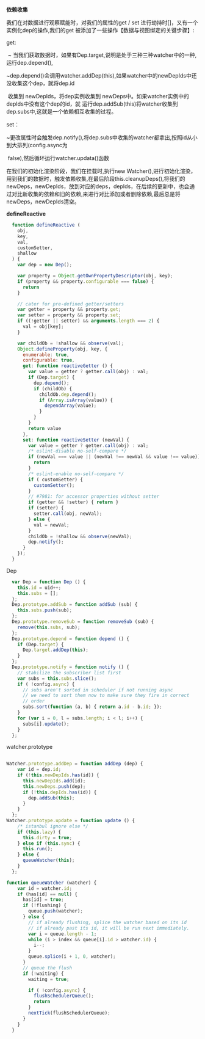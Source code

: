**依赖收集**

我们在对数据进行观察赋能时，对我们的属性的get / set 进行劫持时[<defineReactive>]，又有一个实例化dep的操作,我们的get 被添加了一些操作【数据与视图绑定的关键步骤】:

get:

​	~ 当我们获取数据时，如果有Dep.target,说明是处于三种三种watcher中的一种,运行dep.depend(),

​	~dep.depend()会调用watcher.addDep(this),如果watcher中的newDepIds中还没收集这个dep，就将dep.id

​       收集到 newDepIds，将dep实例收集到 newDeps中。如果watcher实例中的depIds中没有这个dep的id，就        	   运行dep.addSub(this)将watcher收集到dep.subs中,这就是一个依赖相互收集的过程。

set：

​	~更改属性时会触发dep.notify(),将dep.subs中收集的watcher都拿出,按照id从小到大排列(config.async为    

​    false),然后循环运行watcher.updata()函数     	  

在我们的初始化渲染阶段，我们在挂载时,执行new Watcher(),进行初始化渲染，用到我们的数据时，触发依赖收集,在最后阶段this.cleanupDeps(),将我们的newDeps，newDepIds，放到对应的deps，depIds，在后续的更新中，也会通过对比新收集的依赖和旧的依赖,来进行对比添加或者删除依赖,最后总是将newDeps，newDepIds清空。

**defineReactive**

```javascript
  function defineReactive (
    obj,
    key,
    val,
    customSetter,
    shallow
  ) {
    var dep = new Dep();

    var property = Object.getOwnPropertyDescriptor(obj, key);
    if (property && property.configurable === false) {
      return
    }

    // cater for pre-defined getter/setters
    var getter = property && property.get;
    var setter = property && property.set;
    if ((!getter || setter) && arguments.length === 2) {
      val = obj[key];
    }

    var childOb = !shallow && observe(val);
    Object.defineProperty(obj, key, {
      enumerable: true,
      configurable: true,
      get: function reactiveGetter () {
        var value = getter ? getter.call(obj) : val;
        if (Dep.target) {
          dep.depend();
          if (childOb) {
            childOb.dep.depend();
            if (Array.isArray(value)) {
              dependArray(value);
            }
          }
        }
        return value
      },
      set: function reactiveSetter (newVal) {
        var value = getter ? getter.call(obj) : val;
        /* eslint-disable no-self-compare */
        if (newVal === value || (newVal !== newVal && value !== value)) {
          return
        }
        /* eslint-enable no-self-compare */
        if ( customSetter) {
          customSetter();
        }
        // #7981: for accessor properties without setter
        if (getter && !setter) { return }
        if (setter) {
          setter.call(obj, newVal);
        } else {
          val = newVal;
        }
        childOb = !shallow && observe(newVal);
        dep.notify();
      }
    });
  }
```

Dep

```javascript
  var Dep = function Dep () {
    this.id = uid++;
    this.subs = [];
  };
  Dep.prototype.addSub = function addSub (sub) {
    this.subs.push(sub);
  };
  Dep.prototype.removeSub = function removeSub (sub) {
    remove(this.subs, sub);
  };
  Dep.prototype.depend = function depend () {
    if (Dep.target) {
      Dep.target.addDep(this);
    }
  };
  Dep.prototype.notify = function notify () {
    // stabilize the subscriber list first
    var subs = this.subs.slice();
    if ( !config.async) {
      // subs aren't sorted in scheduler if not running async
      // we need to sort them now to make sure they fire in correct
      // order
      subs.sort(function (a, b) { return a.id - b.id; });
    }
    for (var i = 0, l = subs.length; i < l; i++) {
      subs[i].update();
    }
  };
```

watcher.prototype

```javascript
  
Watcher.prototype.addDep = function addDep (dep) {
    var id = dep.id;
    if (!this.newDepIds.has(id)) {
      this.newDepIds.add(id);
      this.newDeps.push(dep);
      if (!this.depIds.has(id)) {
        dep.addSub(this);
      }
    }
  };
Watcher.prototype.update = function update () {
    /* istanbul ignore else */
    if (this.lazy) {
      this.dirty = true;
    } else if (this.sync) {
      this.run();
    } else {
      queueWatcher(this);
    }
  };

function queueWatcher (watcher) {
    var id = watcher.id;
    if (has[id] == null) {
      has[id] = true;
      if (!flushing) {
        queue.push(watcher);
      } else {
        // if already flushing, splice the watcher based on its id
        // if already past its id, it will be run next immediately.
        var i = queue.length - 1;
        while (i > index && queue[i].id > watcher.id) {
          i--;
        }
        queue.splice(i + 1, 0, watcher);
      }
      // queue the flush
      if (!waiting) {
        waiting = true;

        if ( !config.async) {
          flushSchedulerQueue();
          return
        }
        nextTick(flushSchedulerQueue);
      }
    }
  }
```


